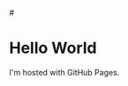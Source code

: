 #<!DOCTYPE html>
<html>
<body>
<h1>Hello World</h1>
<p>I'm hosted with GitHub Pages.</p>
</body>
</html>
